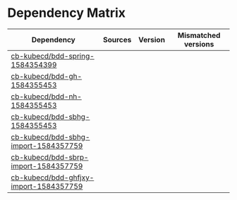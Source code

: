 # Dependency Matrix

Dependency | Sources | Version | Mismatched versions
---------- | ------- | ------- | -------------------
[cb-kubecd/bdd-spring-1584354399](https://github.com/cb-kubecd/bdd-spring-1584354399.git) |  | []() | 
[cb-kubecd/bdd-gh-1584355453](https://github.com/cb-kubecd/bdd-gh-1584355453.git) |  | []() | 
[cb-kubecd/bdd-nh-1584355453](https://github.com/cb-kubecd/bdd-nh-1584355453.git) |  | []() | 
[cb-kubecd/bdd-sbhg-1584355453](https://github.com/cb-kubecd/bdd-sbhg-1584355453.git) |  | []() | 
[cb-kubecd/bdd-sbhg-import-1584357759](https://github.com/cb-kubecd/bdd-sbhg-import-1584357759.git) |  | []() | 
[cb-kubecd/bdd-sbrp-import-1584357759](https://github.com/cb-kubecd/bdd-sbrp-import-1584357759.git) |  | []() | 
[cb-kubecd/bdd-ghfjxy-import-1584357759](https://github.com/cb-kubecd/bdd-ghfjxy-import-1584357759.git) |  | []() | 
